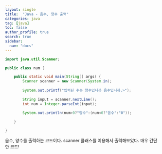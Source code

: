 ```yaml
---
layout: single
title:  "Java - 음수, 양수 출력"
categories: java
tag: [java]
toc: false
author_profile: true
search: true
sidebar:
  nav: "docs"
---
```


```java
import java.util.Scanner;

public class num {

	public static void main(String[] args) {
		Scanner scanner = new Scanner(System.in);
		
		System.out.printf("입력된 수는 양수입니까 음수입니까.>");
		
		String input = scanner.nextLine();
		int num = Integer.parseInt(input);	
		
		System.out.println(num>0?"양수":(num<0?"음수":"0"));

	}

}
```

음수, 양수를 출력하는 코드이다. 
scanner 클래스를 이용해서 출력해보았다.
매우 간단한 코드!